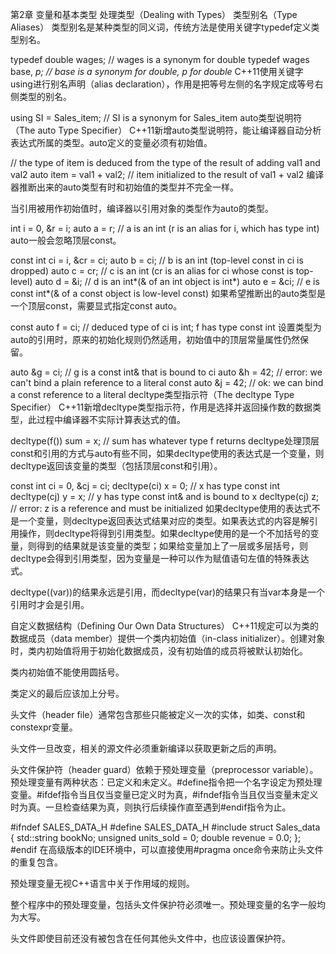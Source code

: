 第2章 变量和基本类型
处理类型（Dealing with Types）
类型别名（Type Aliases）
类型别名是某种类型的同义词，传统方法是使用关键字typedef定义类型别名。

typedef double wages;   // wages is a synonym for double
typedef wages base, *p; // base is a synonym for double, p for double*
C++11使用关键字using进行别名声明（alias declaration），作用是把等号左侧的名字规定成等号右侧类型的别名。

using SI = Sales_item; // SI is a synonym for Sales_item
auto类型说明符（The auto Type Specifier）
C++11新增auto类型说明符，能让编译器自动分析表达式所属的类型。auto定义的变量必须有初始值。

// the type of item is deduced from the type of the result of adding val1 and val2
auto item = val1 + val2;    // item initialized to the result of val1 + val2
编译器推断出来的auto类型有时和初始值的类型并不完全一样。

当引用被用作初始值时，编译器以引用对象的类型作为auto的类型。

int i = 0, &r = i;
auto a = r;     // a is an int (r is an alias for i, which has type int)
auto一般会忽略顶层const。

const int ci = i, &cr = ci;
auto b = ci;    // b is an int (top-level const in ci is dropped)
auto c = cr;    // c is an int (cr is an alias for ci whose const is top-level)
auto d = &i;    // d is an int*(& of an int object is int*)
auto e = &ci;   // e is const int*(& of a const object is low-level const)
如果希望推断出的auto类型是一个顶层const，需要显式指定const auto。

const auto f = ci;  // deduced type of ci is int; f has type const int
设置类型为auto的引用时，原来的初始化规则仍然适用，初始值中的顶层常量属性仍然保留。

auto &g = ci;   // g is a const int& that is bound to ci
auto &h = 42;   // error: we can't bind a plain reference to a literal
const auto &j = 42;     // ok: we can bind a const reference to a literal
decltype类型指示符（The decltype Type Specifier）
C++11新增decltype类型指示符，作用是选择并返回操作数的数据类型，此过程中编译器不实际计算表达式的值。

decltype(f()) sum = x;  // sum has whatever type f returns
decltype处理顶层const和引用的方式与auto有些不同，如果decltype使用的表达式是一个变量，则decltype返回该变量的类型（包括顶层const和引用）。

const int ci = 0, &cj = ci;
decltype(ci) x = 0;     // x has type const int
decltype(cj) y = x;     // y has type const int& and is bound to x
decltype(cj) z;     // error: z is a reference and must be initialized
如果decltype使用的表达式不是一个变量，则decltype返回表达式结果对应的类型。如果表达式的内容是解引用操作，则decltype将得到引用类型。如果decltype使用的是一个不加括号的变量，则得到的结果就是该变量的类型；如果给变量加上了一层或多层括号，则decltype会得到引用类型，因为变量是一种可以作为赋值语句左值的特殊表达式。

decltype((var))的结果永远是引用，而decltype(var)的结果只有当var本身是一个引用时才会是引用。

自定义数据结构（Defining Our Own Data Structures）
C++11规定可以为类的数据成员（data member）提供一个类内初始值（in-class initializer）。创建对象时，类内初始值将用于初始化数据成员，没有初始值的成员将被默认初始化。

类内初始值不能使用圆括号。

类定义的最后应该加上分号。

头文件（header file）通常包含那些只能被定义一次的实体，如类、const和constexpr变量。

头文件一旦改变，相关的源文件必须重新编译以获取更新之后的声明。

头文件保护符（header guard）依赖于预处理变量（preprocessor variable）。预处理变量有两种状态：已定义和未定义。#define指令把一个名字设定为预处理变量。#ifdef指令当且仅当变量已定义时为真，#ifndef指令当且仅当变量未定义时为真。一旦检查结果为真，则执行后续操作直至遇到#endif指令为止。

#ifndef SALES_DATA_H
#define SALES_DATA_H
#include <string>
struct Sales_data
{
    std::string bookNo;
    unsigned units_sold = 0;
    double revenue = 0.0;
};
#endif
在高级版本的IDE环境中，可以直接使用#pragma once命令来防止头文件的重复包含。

预处理变量无视C++语言中关于作用域的规则。

整个程序中的预处理变量，包括头文件保护符必须唯一。预处理变量的名字一般均为大写。

头文件即使目前还没有被包含在任何其他头文件中，也应该设置保护符。
